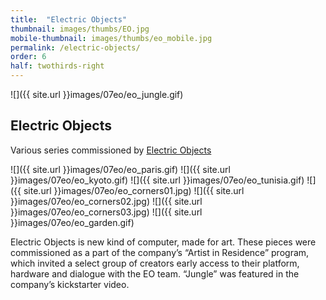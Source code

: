 ```yaml
---
title:  "Electric Objects"
thumbnail: images/thumbs/EO.jpg
mobile-thumbnail: images/thumbs/eo_mobile.jpg
permalink: /electric-objects/
order: 6
half: twothirds-right
---
```


![]({{ site.url }}images/07eo/eo_jungle.gif)


## Electric Objects
Various series commissioned by [Electric Objects](http://electricobjects.com/)

![]({{ site.url }}images/07eo/eo_paris.gif)
![]({{ site.url }}images/07eo/eo_kyoto.gif)
![]({{ site.url }}images/07eo/eo_tunisia.gif)
![]({{ site.url }}images/07eo/eo_corners01.jpg)
![]({{ site.url }}images/07eo/eo_corners02.jpg)
![]({{ site.url }}images/07eo/eo_corners03.jpg)
![]({{ site.url }}images/07eo/eo_garden.gif)

Electric Objects is new kind of computer, made for art. These pieces were commissioned as a part of the company’s “Artist in Residence” program, which invited a select group of creators early access to their platform, hardware and dialogue with the EO team. “Jungle” was featured in the company’s kickstarter video. 